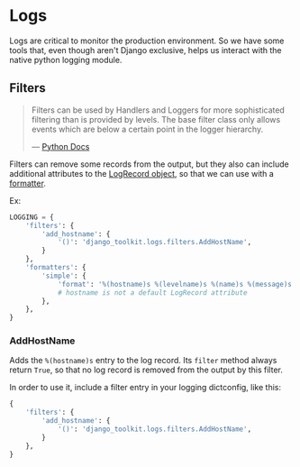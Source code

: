 Logs
====

Logs are critical to monitor the production environment. So we have some tools
that, even though aren't Django exclusive, helps us interact with the native
python logging module.

Filters
-------

>Filters can be used by Handlers and Loggers for more sophisticated
filtering than is provided by levels. The base filter class only allows
events which are below a certain point in the logger hierarchy.
>
>&mdash; [Python Docs][cite]

[cite]: https://docs.python.org/3/library/logging.html#filter-objects

Filters can remove some records from the output, but they also can include
additional attributes to the [LogRecord object][log-record], so that we can use
with a [formatter][log-formatter].

[log-formatter]: https://docs.python.org/3/library/logging.html#formatter-objects
[log-record]: https://docs.python.org/3/library/logging.html#logrecord-objects

Ex:

```python
LOGGING = {
    'filters': {
        'add_hostname': {
            '()': 'django_toolkit.logs.filters.AddHostName',
        }
    },
    'formatters': {
        'simple': {
            'format': '%(hostname)s %(levelname)s %(name)s %(message)s'
            # hostname is not a default LogRecord attribute
        },
    },
}
```

### AddHostName

Adds the `%(hostname)s` entry to the log record. Its `filter` method always
return `True`, so that no log record is removed from the output by this filter.

In order to use it, include a filter entry in your logging dictconfig, like
this:
```python
{
    'filters': {
        'add_hostname': {
            '()': 'django_toolkit.logs.filters.AddHostName',
        }
    },
}
```

